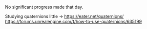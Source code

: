 No significant progress made that day.

Studying quaternions little -> https://eater.net/quaternions/
https://forums.unrealengine.com/t/how-to-use-quaternions/635199

